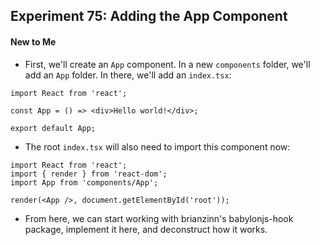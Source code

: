 ## Experiment 75: Adding the App Component

#### New to Me
- First, we'll create an `App` component. In a new `components` folder, we'll add an `App` folder. In there, we'll add an `index.tsx`:
```tsx
import React from 'react';

const App = () => <div>Hello world!</div>;

export default App;

```
- The root `index.tsx` will also need to import this component now:
```tsx
import React from 'react';
import { render } from 'react-dom';
import App from 'components/App';

render(<App />, document.getElementById('root'));

```
- From here, we can start working with brianzinn's babylonjs-hook package, implement it here, and deconstruct how it works.